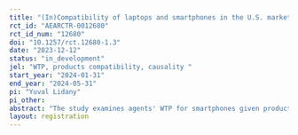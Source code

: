 ```yaml
---
title: "(In)Compatibility of laptops and smartphones in the U.S. market"
rct_id: "AEARCTR-0012680"
rct_id_num: "12680"
doi: "10.1257/rct.12680-1.3"
date: "2023-12-12"
status: "in_development"
jel: "WTP, products compatibility, causality "
start_year: "2024-01-31"
end_year: "2024-05-31"
pi: "Yuval Lidany"
pi_other:
abstract: "The study examines agents' WTP for smartphones given product information. "
layout: registration
---
```


